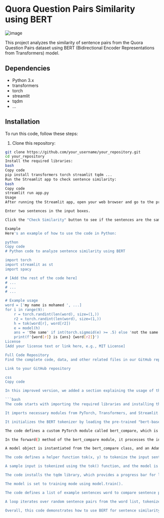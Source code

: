 # Quora Question Pairs Similarity using BERT
![image](https://github.com/mohamed-em2m/sentaces_similarty/assets/126331291/4f21695e-33d9-4618-827d-4488ad90f437)

This project analyzes the similarity of sentence pairs from the Quora Question Pairs dataset using BERT (Bidirectional Encoder Representations from Transformers) model.

## Dependencies

- Python 3.x
- transformers
- torch
- streamlit
- tqdm
- ...

## Installation

To run this code, follow these steps:

1. Clone this repository:

```bash
git clone https://github.com/your_username/your_repository.git
cd your_repository
Install the required libraries:
bash
Copy code
pip install transformers torch streamlit tqdm ...
Run the Streamlit app to check sentence similarity:
bash
Copy code
streamlit run app.py
Usage
After running the Streamlit app, open your web browser and go to the provided link (e.g., http://localhost:8501).

Enter two sentences in the input boxes.

Click the "Check Similarity" button to see if the sentences are the same or not.

Example
Here's an example of how to use the code in Python:

python
Copy code
# Python code to analyze sentence similarity using BERT

import torch
import streamlit as st
import spacy

# [Add the rest of the code here]
# ...
# ...
# ...

# Example usage
word = ['my name is mohamed ', ...]
for i in range(9):
    r = torch.randint(len(word), size=(1,))
    r2 = torch.randint(len(word), size=(1,))
    h = tok(word[r], word[r2])    
    e = model(h)
    ans = 'the same' if int(torch.sigmoid(e) >= .5) else 'not the same'
    print(f'{word[r]} is {ans} {word[r2]}')
License
[Add your license text or link here, e.g., MIT License]

Full Code Repository
Find the complete code, data, and other related files in our GitHub repository:

Link to your GitHub repository

css
Copy code

In this improved version, we added a section explaining the usage of the code, provided an

```bash
The code starts with importing the required libraries and installing the transformers library using pip.

It imports necessary modules from PyTorch, Transformers, and Streamlit. Streamlit is a Python library used to build interactive web applications for data science and machine learning.

It initializes the BERT tokenizer by loading the pre-trained "bert-base-uncased" model checkpoint from Hugging Face's AutoTokenizer class.

The code defines a custom PyTorch module called bert_compare, which is a neural network for sentence comparison using BERT and a Convolutional Neural Network (CNN) layer.

In the forward() method of the bert_compare module, it processes the input data using BERT, applies two CNN layers with ReLU activation, flattens the output, and applies a linear layer to obtain the final comparison score.

A model object is instantiated from the bert_compare class, and an AdamW optimizer is created to optimize the model's parameters.

The code defines a helper function tok(x, y) to tokenize the input sentences using the pre-trained tokenizer. It returns the tokenized input data as PyTorch tensors.

A sample input is tokenized using the tok() function, and the model is called with this input. The model processes the input through its forward() method and returns a score for sentence similarity.

The code installs the tqdm library, which provides a progress bar for loops.

The model is set to training mode using model.train().

The code defines a list of example sentences word to compare sentence pairs.

A loop iterates over random sentence pairs from the word list, tokenizes each pair, feeds them to the model, calculates the similarity score, and prints the result.

Overall, this code demonstrates how to use BERT for sentence similarity analysis using a custom PyTorch model that includes a CNN layer. It tokenizes the input sentences, processes them through the model, and outputs similarity scores for random sentence pairs from the provided word list. ```
